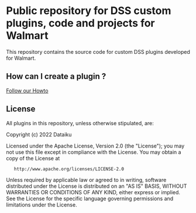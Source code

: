 # Public repository for DSS custom plugins, code and projects for Walmart

This repository contains the source code for
custom  DSS plugins developed for Walmart.

## How can I create a plugin ?

[Follow our Howto](https://www.dataiku.com/learn/guide/code/plugins/writing-your-first-dss-plugin.html)


## License

All plugins in this repository, unless otherwise stipulated, are:

   Copyright (c) 2022 Dataiku 

   Licensed under the Apache License, Version 2.0 (the "License");
   you may not use this file except in compliance with the License.
   You may obtain a copy of the License at

       http://www.apache.org/licenses/LICENSE-2.0

   Unless required by applicable law or agreed to in writing, software
   distributed under the License is distributed on an "AS IS" BASIS,
   WITHOUT WARRANTIES OR CONDITIONS OF ANY KIND, either express or implied.
   See the License for the specific language governing permissions and
   limitations under the License.
